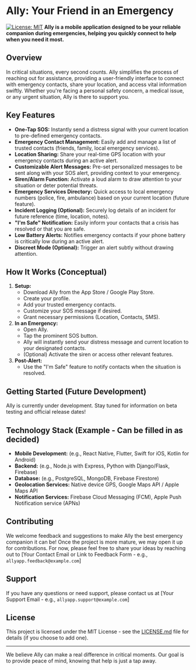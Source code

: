 # Ally: Your Friend in an Emergency

[![License: MIT](https://img.shields.io/badge/License-MIT-yellow.svg)](https://opensource.org/licenses/MIT) **Ally is a mobile application designed to be your reliable companion during emergencies, helping you quickly connect to help when you need it most.**

## Overview

In critical situations, every second counts. Ally simplifies the process of reaching out for assistance, providing a user-friendly interface to connect with emergency contacts, share your location, and access vital information swiftly. Whether you're facing a personal safety concern, a medical issue, or any urgent situation, Ally is there to support you.

## Key Features

* **One-Tap SOS:** Instantly send a distress signal with your current location to pre-defined emergency contacts.
* **Emergency Contact Management:** Easily add and manage a list of trusted contacts (friends, family, local emergency services).
* **Location Sharing:** Share your real-time GPS location with your emergency contacts during an active alert.
* **Customizable Alert Messages:** Pre-set personalized messages to be sent along with your SOS alert, providing context to your emergency.
* **Siren/Alarm Function:** Activate a loud alarm to draw attention to your situation or deter potential threats.
* **Emergency Services Directory:** Quick access to local emergency numbers (police, fire, ambulance) based on your current location (future feature).
* **Incident Logging (Optional):** Securely log details of an incident for future reference (time, location, notes).
* **"I'm Safe" Notification:** Easily inform your contacts that a crisis has resolved or that you are safe.
* **Low Battery Alerts:** Notifies emergency contacts if your phone battery is critically low during an active alert.
* **Discreet Mode (Optional):** Trigger an alert subtly without drawing attention.

## How It Works (Conceptual)

1.  **Setup:**
    * Download Ally from the App Store / Google Play Store.
    * Create your profile.
    * Add your trusted emergency contacts.
    * Customize your SOS message if desired.
    * Grant necessary permissions (Location, Contacts, SMS).
2.  **In an Emergency:**
    * Open Ally.
    * Tap the prominent SOS button.
    * Ally will instantly send your distress message and current location to your designated contacts.
    * (Optional) Activate the siren or access other relevant features.
3.  **Post-Alert:**
    * Use the "I'm Safe" feature to notify contacts when the situation is resolved.

## Getting Started (Future Development)

Ally is currently under development. Stay tuned for information on beta testing and official release dates!

## Technology Stack (Example - Can be filled in as decided)

* **Mobile Development:** (e.g., React Native, Flutter, Swift for iOS, Kotlin for Android)
* **Backend:** (e.g., Node.js with Express, Python with Django/Flask, Firebase)
* **Database:** (e.g., PostgreSQL, MongoDB, Firebase Firestore)
* **Geolocation Services:** Native device GPS, Google Maps API / Apple Maps API
* **Notification Services:** Firebase Cloud Messaging (FCM), Apple Push Notification service (APNs)

## Contributing

We welcome feedback and suggestions to make Ally the best emergency companion it can be! Once the project is more mature, we may open it up for contributions. For now, please feel free to share your ideas by reaching out to [Your Contact Email or Link to Feedback Form - e.g., `allyapp.feedback@example.com`]

## Support

If you have any questions or need support, please contact us at [Your Support Email - e.g., `allyapp.support@example.com`]

## License

This project is licensed under the MIT License - see the [LICENSE.md](LICENSE.md) file for details (if you choose to add one).

---

We believe Ally can make a real difference in critical moments. Our goal is to provide peace of mind, knowing that help is just a tap away.